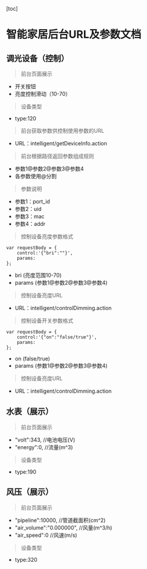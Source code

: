 [toc]
# 智能家居后台URL及参数文档
## 调光设备（控制）
> 前台页面展示
- 开关按钮
- 亮度控制滑动（10-70）
> 设备类型
- type:120
> 前台获取参数供控制使用参数的URL
- URL：intelligent/getDeviceInfo.action
> 前台根据路径返回参数组成规则
- 参数1@参数2@参数3@参数4
- 各参数使用@分割
> 参数说明
- 参数1：port_id
- 参数2：uid
- 参数3：mac
- 参数4：addr
> 控制设备亮度参数格式  
```
var requestBody = {  
    control:'{"bri":""}',  
    params:
};
```
- bri (亮度范围10-70)
- params (参数1@参数2@参数3@参数4)
> 控制设备亮度URL
- URL：intelligent/controlDimming.action
> 控制设备开关参数格式
```
var requestBody = {  
    control:'{"on":"false/true"}',  
    params:
};
```
- on (false/true)
- params (参数1@参数2@参数3@参数4)
> 控制设备亮度URL
- URL：intelligent/controlDimming.action
## 水表（展示）
> 前台页面展示
- "volt":343,   //电池电压(V)
- "energy":0,   //流量(m^3)
> 设备类型
- type:190
## 风压（展示）
> 前台页面展示
- "pipeline":10000,     //管道截面积(cm^2)   
- "air_volume":"0.000000",   //风量(m^3/h)   
- "air_speed":0      //风速(m/s)
> 设备类型
- type:320
